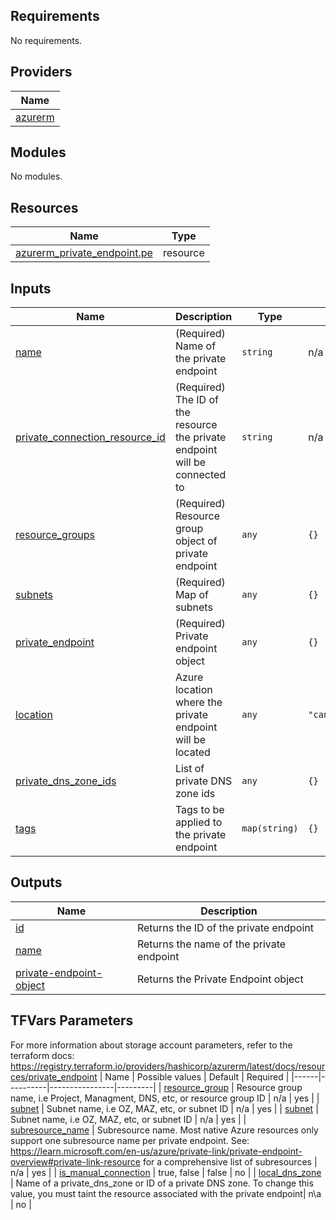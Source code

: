 ## Requirements

No requirements.

## Providers

| Name |
|------|
| <a name="provider_azurerm"></a> [azurerm](#provider\_azurerm) |

## Modules

No modules.

## Resources

| Name | Type |
|------|------|
| [azurerm_private_endpoint.pe](https://registry.terraform.io/providers/hashicorp/azurerm/latest/docs/resources/private_endpoint) | resource |

## Inputs

| Name | Description | Type | Default | Required |
|------|-------------|------|---------|:--------:|
| <a name="input_name"></a> [name](#input\_name) | (Required) Name of the private endpoint | `string` | n/a | yes |
| <a name="input_private_connection_resource_id"></a> [private\_connection\_resource\_id](#input\_private\_connection\_resource\_id) | (Required) The ID of the resource the private endpoint will be connected to | `string` | n/a | yes |
| <a name="input_resource_groups"></a> [resource\_groups](#input\_resource\_groups) | (Required) Resource group object of private endpoint | `any` | `{}` | yes |
| <a name="input_subnets"></a> [subnets](#input\_subnets) | (Required) Map of subnets | `any` | `{}` | yes |
| <a name="input_private_endpoint"></a> [private\_endpoint](#input\_private\_endpoint) | (Required) Private endpoint object | `any` | `{}` | yes |
| <a name="input_location"></a> [location](#input\_location) | Azure location where the private endpoint will be located | `any` | `"canadacentral"` | no |
| <a name="input_private_dns_zone_ids"></a> [private\_dns\_zone\_ids](#input\_private\_dns\_zone\_ids) | List of private DNS zone ids | `any` | `{}` | no |
| <a name="input_tags"></a> [tags](#input\_tags) | Tags to be applied to the private endpoint | `map(string)` | `{}` | no |

## Outputs

| Name | Description |
|------|-------------|
| <a name="output_id"></a> [id](#output\_id) | Returns the ID of the private endpoint |
| <a name="output_name"></a> [name](#output\_name) | Returns the name of the private endpoint |
| <a name="output_private-endpoint-object"></a> [private-endpoint-object](#output\_private-endpoint-object) | Returns the Private Endpoint object |

## TFVars Parameters

For more information about storage account parameters, refer to the terraform docs: https://registry.terraform.io/providers/hashicorp/azurerm/latest/docs/resources/private_endpoint
| Name | Possible values | Default | Required |
|------|----------|----------------|---------|
| <a name="resource_group"></a> [resource_group](#resource\_group) | Resource group name, i.e Project, Managment, DNS, etc, or resource group ID | n/a | yes |
|<a name="subnet"></a> [subnet](#subnet) | Subnet name, i.e OZ, MAZ, etc, or subnet ID | n/a | yes |
|<a name="subnet"></a> [subnet](#subnet) | Subnet name, i.e OZ, MAZ, etc, or subnet ID | n/a | yes |
|<a name="subresource_name"></a> [subresource_name](#subresource\_name) | Subresource name. Most native Azure resources only support one subresource name per private endpoint. See: https://learn.microsoft.com/en-us/azure/private-link/private-endpoint-overview#private-link-resource for a comprehensive list of subresources | n/a | yes |
|<a name="is_manual_connection"></a> [is_manual_connection](#is\_manual\_connection) | true, false | false | no |
|<a name="local_dns_zone"></a> [local_dns_zone](#local\_dns\_zone) | Name of a private_dns_zone or ID of a private DNS zone. To change this value, you must taint the resource associated with the private endpoint| n\a | no |
